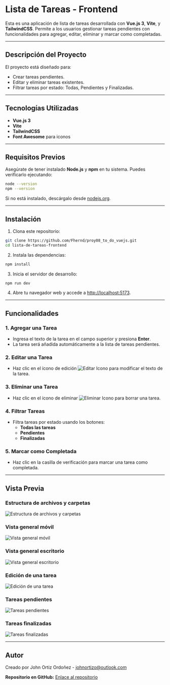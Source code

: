 # Lista de Tareas - Frontend

Esta es una aplicación de lista de tareas desarrollada con **Vue.js 3**, **Vite**, y **TailwindCSS**. Permite a los usuarios gestionar tareas pendientes con funcionalidades para agregar, editar, eliminar y marcar como completadas.

---

## Descripción del Proyecto

El proyecto está diseñado para:
- Crear tareas pendientes.
- Editar y eliminar tareas existentes.
- Filtrar tareas por estado: Todas, Pendientes y Finalizadas.

---

## Tecnologías Utilizadas

- **Vue.js 3**
- **Vite**
- **TailwindCSS**
- **Font Awesome** para iconos

---

## Requisitos Previos

Asegúrate de tener instalado **Node.js** y **npm** en tu sistema. Puedes verificarlo ejecutando:

```bash
node --version
npm --version
```

Si no está instalado, descárgalo desde [nodejs.org](https://nodejs.org/).

---

## Instalación

1. Clona este repositorio:

```bash
git clone https://github.com/Fhernd/proy08_to_do_vuejs.git
cd lista-de-tareas-frontend
```

2. Instala las dependencias:

```bash
npm install
```

3. Inicia el servidor de desarrollo:

```bash
npm run dev
```

4. Abre tu navegador web y accede a [http://localhost:5173](http://localhost:5173).

---

## Funcionalidades

### 1. Agregar una Tarea
- Ingresa el texto de la tarea en el campo superior y presiona **Enter**.
- La tarea será añadida automáticamente a la lista de tareas pendientes.

### 2. Editar una Tarea
- Haz clic en el ícono de edición ![Editar Icono](src/assets/edit-icon.png) para modificar el texto de la tarea.

### 3. Eliminar una Tarea
- Haz clic en el ícono de eliminar ![Eliminar Icono](src/assets/delete-icon.png) para borrar una tarea.

### 4. Filtrar Tareas
- Filtra tareas por estado usando los botones:
  - **Todas las tareas**
  - **Pendientes**
  - **Finalizadas**

### 5. Marcar como Completada
- Haz clic en la casilla de verificación para marcar una tarea como completada.

---

## Vista Previa

### Estructura de archivos y carpetas
![Estructura de archivos y carpetas](docs/vista_01_estructura_archivos_carpetas.png)

### Vista general móvil
![Vista general móvil](docs/vista_02_listado_tareas_movil.png)

### Vista general escritorio
![Vista general escritorio](docs/vista_03_listado_tareas_escritorio.png)

### Edición de una tarea
![Edición de una tarea](docs/vista_04_edicion_tarea.png)

### Tareas pendientes
![Tareas pendientes](docs/vista_05_tareas_pendientes.png)

### Tareas finalizadas
![Tareas finalizadas](docs/vista_06_tareas_finalizadas.png)

---

## Autor

Creado por John Ortiz Ordoñez - johnortizo@outlook.com

**Repositorio en GitHub:** [Enlace al repositorio](https://github.com/Fhernd/proy08_to_do_vuejs)
